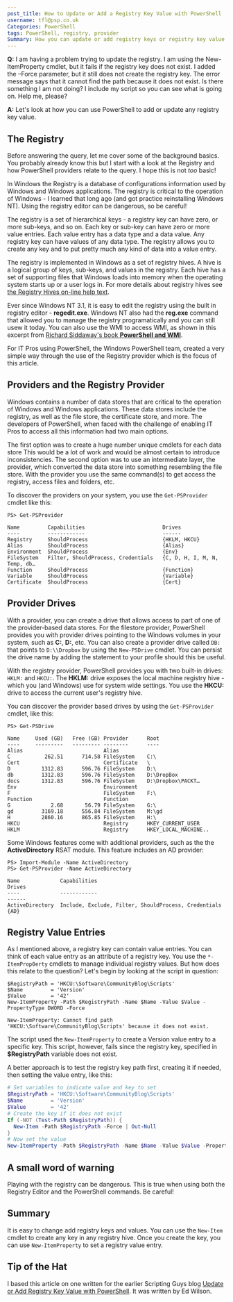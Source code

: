 ```yaml
---
post_title: How to Update or Add a Registry Key Value with PowerShell
username: tfl@psp.co.uk
Categories: PowerShell
tags: PowerShell, registry, provider
Summary: How you can update or add registry keys or registry key value entries.
---
```

**Q:** I am having a problem trying to update the registry. 
I am using the New-ItemProperty cmdlet, but it fails if the registry key does not exist. 
I added the –Force parameter, but it still does not create the registry key. 
The error message says that it cannot find the path because it does not exist. 
Is there something I am not doing? I include my script so you can see what is going on. Help me, please?

**A:** Let's look at how you can use PowerShell to add or update any registry key value.

## The Registry

Before answering the query, let me cover some of the background basics.
You probably already know this but I start with a look at the Registry and how PowerShell providers relate to the query.
I hope this is not _too_ basic!

In Windows the Registry is a database of configurations information used by Windows and Windows applications.
The registry is critical to the operation of Windows - I learned that long ago (and got practice reinstalling Windows NT).
Using the registry editor can be dangerous, so be careful!

The registry is a set of hierarchical keys - a registry key can have zero, or more sub-keys, and so on.
Each key or sub-key can have zero or more value entries.
Each value entry has a data type and a data value.
Any registry key can have values of any data type.
The registry allows you to create any key and to put pretty much any kind of data into a value entry.

The registry is implemented in Windows as a set of registry hives.
A hive is a logical group of keys, sub-keys, and values in the registry.
Each hive has a set of supporting files that Windows loads into memory when the operating system starts up or a user logs in.
For more details about registry hives see [the Registry Hives on-line help text](https://docs.microsoft.com/windows/win32/sysinfo/registry-hives). 

Ever since Windows NT 3.1, it is easy to edit the registry using the built in registry editor - **regedit.exe**.
Windows NT also had the **reg.exe** command that allowed you to manage the registry programatically and you can still usew it today.
You can also use the WMI to access WMI, as shown in this excerpt from [Richard Siddaway's book **PowerShell and WMI**](Https://livebook.manning.com/book/powershell-and-wmi/chapter-7/).

For IT Pros using PowerShell, the Windows PowerShell team, created a very simple way through the use of the Registry provider which is the focus of this article.

## Providers and the Registry Provider

Windows contains a number of data stores that are critical to the operation of Windows and Windows applications.
These data stores include the registry, as well as the file store, the certificate store, and more.
The developers of PowerShell, when faced with the challenge of enabling IT Pros to access all this information had two main options.

The first option was to create a huge number unique cmdlets for each data store
This would be a lot of work and would be almost certain to introduce inconsistencies.
The second option was to use an intermediate layer, the provider, which converted the data store into something resembling the file store.
With the provider you use the same command(s) to get access the registry, access files and folders, etc.

To discover the providers on your system, you use the `Get-PSProvider` cmdlet like this:

```powershell-console
PS> Get-PSProvider

Name         Capabilities                         Drives
----         ------------                         ------
Registry     ShouldProcess                        {HKLM, HKCU}
Alias        ShouldProcess                        {Alias}
Environment  ShouldProcess                        {Env}
FileSystem   Filter, ShouldProcess, Credentials   {C, D, H, I, M, N, Temp, db…
Function     ShouldProcess                        {Function}
Variable     ShouldProcess                        {Variable}
Certificate  ShouldProcess                        {Cert}
```

## Provider Drives

With a provider, you can create a drive that allows access to part of one of the provider-based data stores.
For the filestore provider, PowerShell provides you with provider drives pointing to the Windows volumes in your system, such as **C:**, **D:**, etc.
You can also create a provider drive called `DB:` that points to `D:\\Dropbox` by using the `New-PSDrive` cmdlet.
You can persist the drive name by adding the statement to your profile should this be useful.

With the registry provider, PowerShell provides you with two built-in drives: `HKLM:` and `HKCU:`.
The **HKLM:** drive exposes the local machine registry hive - which you (and Windows) use for system wide settings.
You use the **HKCU:** drive to access the current user's registry hive.

You can discover the provider based drives by using the `Get-PSProvider` cmdlet, like this:

```powershell-console
PS> Get-PSDrive

Name     Used (GB)   Free (GB) Provider      Root
----     ---------   --------- --------      ----
Alias                          Alias
C           262.51      714.58 FileSystem    C:\
Cert                           Certificate   \
D          1312.83      596.76 FileSystem    D:\
db         1312.83      596.76 FileSystem    D:\DropBox
docs       1312.83      596.76 FileSystem    D:\Dropbox\PACKT…
Env                            Environment
F                              FileSystem    F:\
Function                       Function
G             2.68       56.79 FileSystem    G:\
gd         3169.18      556.84 FileSystem    M:\gd
H          2860.16      865.85 FileSystem    H:\
HKCU                           Registry      HKEY_CURRENT_USER
HKLM                           Registry      HKEY_LOCAL_MACHINE..
```
Some Windows features come with additional providers, such as the the **ActiveDirectory** RSAT module.
This feature includes an AD provider:

```powershell-console
PS> Import-Module -Name ActiveDirectory
PS> Get-PSProvider -Name ActiveDirectory

Name             Capabilities                                          Drives
----             ------------                                          ------
ActiveDirectory  Include, Exclude, Filter, ShouldProcess, Credentials  {AD}
```

## Registry Value Entries

As I mentioned above, a registry key can contain value entries.
You can think of each value entry as an attribute of a registry key.
You use the ``*-ItemProp0erty`` cmdlets to manage individual registry values. 
But how does this relate to the question?
Let's begin by looking at the script in question:

```powershell-console
$RegistryPath = 'HKCU:\Software\CommunityBlog\Scripts'
$Name         = 'Version'
$Value        = '42'
New-ItemProperty -Path $RegistryPath -Name $Name -Value $Value -PropertyType DWORD -Force 

New-ItemProperty: Cannot find path 'HKCU:\Software\CommunityBlog\Scripts' because it does not exist.
```

The script used the `New-ItemProperty` to create a Version value entry to a specific key.
This script, however, fails since the registry key, specified in **$RegistryPath** variable does not exist.

A better approach is to test the registry key path first, creating it if needed, then setting the value entry, like this:

```powershell
# Set variables to indicate value and key to set
$RegistryPath = 'HKCU:\Software\CommunityBlog\Scripts'
$Name         = 'Version'
$Value        = '42'
# Create the key if it does not exist
If (-NOT (Test-Path $RegistryPath)) {
  New-Item -Path $RegistryPath -Force | Out-Null
}  
# Now set the value
New-ItemProperty -Path $RegistryPath -Name $Name -Value $Value -PropertyType DWORD -Force 
```
## A small word of warning

Playing with the registry can be dangerous.
This is true when using both the Registry Editor and the PowerShell commands.
Be careful!

## Summary

It is easy to change add registry keys and values.
You can use the ``New-Item`` cmdlet to create any key in any registry hive. 
Once you create the key, you can use ``New-ItemProperty`` to set a registry value entry.



## Tip of the Hat

I based this article on one written for the earlier Scripting Guys blog [Update or Add Registry Key Value with PowerShell](https://devblogs.microsoft.com/scripting/update-or-add-registry-key-value-with-powershell/).
It was written by Ed Wilson.
